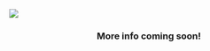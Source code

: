 <!-- <h1 align="center">JDS-01</h1>
<h3 align="center"><i>JavaScript Digital Synthesizer ジャバスクリプト デジタル シンセサイザー</i></h3> --!>

<img align="center" src="https://github.com/michaelkolesidis/javascript-digital-synthesizer/blob/main/teaser.png">




<h3 align="center">More info coming soon!</h3>
